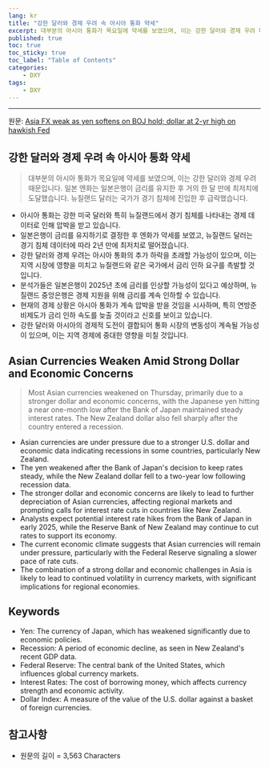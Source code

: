 ```yaml
---
lang: kr
title: "강한 달러와 경제 우려 속 아시아 통화 약세"
excerpt: 대부분의 아시아 통화가 목요일에 약세를 보였으며, 이는 강한 달러와 경제 우려 때문입니다. 일본 엔화는 일본은행이 금리를 유지한 후 거의 한 달 만에 최저치에 도달했습니다. 뉴질랜드 달러는 국가가 경기 침체에 진입한 후 급락했습니다.
published: true
toc: true
toc_sticky: true
toc_label: "Table of Contents"
categories:
    - DXY
tags:
    - DXY
---
```


---

  원문: [Asia FX weak as yen softens on BOJ hold; dollar at 2-yr high on hawkish Fed](https://www.investing.com/news/forex-news/asia-fx-weak-as-yen-softens-on-boj-hold-dollar-at-2yr-high-on-hawkish-fed-3780975)

## 강한 달러와 경제 우려 속 아시아 통화 약세

> 대부분의 아시아 통화가 목요일에 약세를 보였으며, 이는 강한 달러와 경제 우려 때문입니다. 일본 엔화는 일본은행이 금리를 유지한 후 거의 한 달 만에 최저치에 도달했습니다. 뉴질랜드 달러는 국가가 경기 침체에 진입한 후 급락했습니다.


- 아시아 통화는 강한 미국 달러와 특히 뉴질랜드에서 경기 침체를 나타내는 경제 데이터로 인해 압박을 받고 있습니다.
- 일본은행이 금리를 유지하기로 결정한 후 엔화가 약세를 보였고, 뉴질랜드 달러는 경기 침체 데이터에 따라 2년 만에 최저치로 떨어졌습니다.
- 강한 달러와 경제 우려는 아시아 통화의 추가 하락을 초래할 가능성이 있으며, 이는 지역 시장에 영향을 미치고 뉴질랜드와 같은 국가에서 금리 인하 요구를 촉발할 것입니다.
- 분석가들은 일본은행이 2025년 초에 금리를 인상할 가능성이 있다고 예상하며, 뉴질랜드 중앙은행은 경제 지원을 위해 금리를 계속 인하할 수 있습니다.
- 현재의 경제 상황은 아시아 통화가 계속 압박을 받을 것임을 시사하며, 특히 연방준비제도가 금리 인하 속도를 늦출 것이라고 신호를 보이고 있습니다.
- 강한 달러와 아시아의 경제적 도전이 결합되어 통화 시장의 변동성이 계속될 가능성이 있으며, 이는 지역 경제에 중대한 영향을 미칠 것입니다.

## Asian Currencies Weaken Amid Strong Dollar and Economic Concerns

> Most Asian currencies weakened on Thursday, primarily due to a stronger dollar and economic concerns, with the Japanese yen hitting a near one-month low after the Bank of Japan maintained steady interest rates. The New Zealand dollar also fell sharply after the country entered a recession.


- Asian currencies are under pressure due to a stronger U.S. dollar and economic data indicating recessions in some countries, particularly New Zealand.
- The yen weakened after the Bank of Japan's decision to keep rates steady, while the New Zealand dollar fell to a two-year low following recession data.
- The stronger dollar and economic concerns are likely to lead to further depreciation of Asian currencies, affecting regional markets and prompting calls for interest rate cuts in countries like New Zealand.
- Analysts expect potential interest rate hikes from the Bank of Japan in early 2025, while the Reserve Bank of New Zealand may continue to cut rates to support its economy.
- The current economic climate suggests that Asian currencies will remain under pressure, particularly with the Federal Reserve signaling a slower pace of rate cuts.
- The combination of a strong dollar and economic challenges in Asia is likely to lead to continued volatility in currency markets, with significant implications for regional economies.

## Keywords

- Yen: The currency of Japan, which has weakened significantly due to economic policies.
- Recession: A period of economic decline, as seen in New Zealand's recent GDP data.
- Federal Reserve: The central bank of the United States, which influences global currency markets.
- Interest Rates: The cost of borrowing money, which affects currency strength and economic activity.
- Dollar Index: A measure of the value of the U.S. dollar against a basket of foreign currencies.

## 참고사항

- 원문의 길이 = 3,563 Characters

